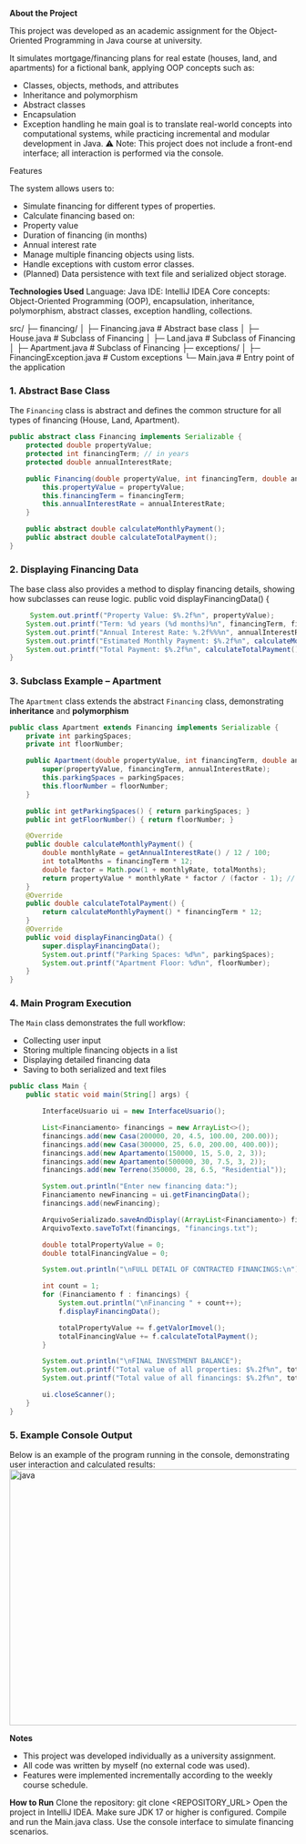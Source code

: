 **About the Project**

This project was developed as an academic assignment for the Object-Oriented Programming in Java course at university.

It simulates mortgage/financing plans for real estate (houses, land, and apartments) for a fictional bank, applying OOP concepts such as:
- Classes, objects, methods, and attributes
- Inheritance and polymorphism
- Abstract classes
- Encapsulation
- Exception handling
he main goal is to translate real-world concepts into computational systems, while practicing incremental and modular development in Java.
⚠️ Note: This project does not include a front-end interface; all interaction is performed via the console.

Features

The system allows users to:
- Simulate financing for different types of properties.
- Calculate financing based on:
- Property value
- Duration of financing (in months)
- Annual interest rate
- Manage multiple financing objects using lists.
- Handle exceptions with custom error classes.
- (Planned) Data persistence with text file and serialized object storage.

**Technologies Used**
Language: Java
IDE: IntelliJ IDEA
Core concepts: Object-Oriented Programming (OOP), encapsulation, inheritance, polymorphism, abstract classes, exception handling, collections.

src/
 ├─ financing/
 │   ├─ Financing.java           # Abstract base class
 │   ├─ House.java               # Subclass of Financing
 │   ├─ Land.java                # Subclass of Financing
 │   ├─ Apartment.java           # Subclass of Financing
 ├─ exceptions/
 │   ├─ FinancingException.java  # Custom exceptions
 └─ Main.java                    # Entry point of the application
 
### 1. Abstract Base Class
The `Financing` class is abstract and defines the common structure for all types of financing (House, Land, Apartment).
```java
public abstract class Financing implements Serializable {
    protected double propertyValue;
    protected int financingTerm; // in years
    protected double annualInterestRate;

    public Financing(double propertyValue, int financingTerm, double annualInterestRate) {
        this.propertyValue = propertyValue;
        this.financingTerm = financingTerm;
        this.annualInterestRate = annualInterestRate;
    }

    public abstract double calculateMonthlyPayment();
    public abstract double calculateTotalPayment();
}
```
### 2. Displaying Financing Data
The base class also provides a method to display financing details, showing how subclasses can reuse logic.
public void displayFinancingData() {
```java
     System.out.printf("Property Value: $%.2f%n", propertyValue);
    System.out.printf("Term: %d years (%d months)%n", financingTerm, financingTerm * 12);
    System.out.printf("Annual Interest Rate: %.2f%%%n", annualInterestRate);
    System.out.printf("Estimated Monthly Payment: $%.2f%n", calculateMonthlyPayment());
    System.out.printf("Total Payment: $%.2f%n", calculateTotalPayment());
}
 ```
### 3. Subclass Example – Apartment
The `Apartment` class extends the abstract `Financing` class, demonstrating **inheritance** and **polymorphism**

```java
public class Apartment extends Financing implements Serializable {
    private int parkingSpaces;
    private int floorNumber;

    public Apartment(double propertyValue, int financingTerm, double annualInterestRate, int parkingSpaces, int floorNumber) {
        super(propertyValue, financingTerm, annualInterestRate);
        this.parkingSpaces = parkingSpaces;
        this.floorNumber = floorNumber;
    }

    public int getParkingSpaces() { return parkingSpaces; }
    public int getFloorNumber() { return floorNumber; }

    @Override
    public double calculateMonthlyPayment() {
        double monthlyRate = getAnnualInterestRate() / 12 / 100;
        int totalMonths = financingTerm * 12;
        double factor = Math.pow(1 + monthlyRate, totalMonths);
        return propertyValue * monthlyRate * factor / (factor - 1); // PRICE formula
    }
    @Override
    public double calculateTotalPayment() {
        return calculateMonthlyPayment() * financingTerm * 12;
    }
    @Override
    public void displayFinancingData() {
        super.displayFinancingData();
        System.out.printf("Parking Spaces: %d%n", parkingSpaces);
        System.out.printf("Apartment Floor: %d%n", floorNumber);
    }
}
 ```
### 4. Main Program Execution
The `Main` class demonstrates the full workflow:  
- Collecting user input  
- Storing multiple financing objects in a list  
- Displaying detailed financing data  
- Saving to both serialized and text files

```java
public class Main {
    public static void main(String[] args) {

        InterfaceUsuario ui = new InterfaceUsuario();

        List<Financiamento> financings = new ArrayList<>();
        financings.add(new Casa(200000, 20, 4.5, 100.00, 200.00));
        financings.add(new Casa(300000, 25, 6.0, 200.00, 400.00));
        financings.add(new Apartamento(150000, 15, 5.0, 2, 3));
        financings.add(new Apartamento(500000, 30, 7.5, 3, 2));
        financings.add(new Terreno(350000, 28, 6.5, "Residential"));

        System.out.println("Enter new financing data:");
        Financiamento newFinancing = ui.getFinancingData();
        financings.add(newFinancing);

        ArquivoSerializado.saveAndDisplay((ArrayList<Financiamento>) financings, "financings.ser");
        ArquivoTexto.saveToTxt(financings, "financings.txt");

        double totalPropertyValue = 0;
        double totalFinancingValue = 0;

        System.out.println("\nFULL DETAIL OF CONTRACTED FINANCINGS:\n");

        int count = 1;
        for (Financiamento f : financings) {
            System.out.println("\nFinancing " + count++);
            f.displayFinancingData();

            totalPropertyValue += f.getValorImovel();
            totalFinancingValue += f.calculateTotalPayment();
        }

        System.out.println("\nFINAL INVESTMENT BALANCE");
        System.out.printf("Total value of all properties: $%.2f%n", totalPropertyValue);
        System.out.printf("Total value of all financings: $%.2f%n", totalFinancingValue);

        ui.closeScanner();
    }
}
 ```
### 5. Example Console Output
Below is an example of the program running in the console, demonstrating user interaction and calculated results:
<img width="693" height="450" alt="java" src="https://github.com/user-attachments/assets/a264fd33-dadd-4f3c-8a5d-ffe40febd364" />

**Notes**
- This project was developed individually as a university assignment.
- All code was written by myself (no external code was used).
- Features were implemented incrementally according to the weekly course schedule.

**How to Run**
Clone the repository: git clone <REPOSITORY_URL>
Open the project in IntelliJ IDEA.
Make sure JDK 17 or higher is configured.
Compile and run the Main.java class.
Use the console interface to simulate financing scenarios.
